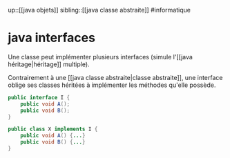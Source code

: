 up::[[java objets]] 
sibling::[[java classe abstraite]]
#informatique 
# java interfaces
Une classe peut implémenter plusieurs interfaces (simule l'[[java héritage|héritage]] multiple).

Contrairement à une [[java classe abstraite|classe abstraite]], une interface oblige ses classes héritées à implémenter les méthodes qu'elle possède.


```java
public interface I {
    public void A();
    public void B();
}
```

```java
public class X implements I {
    public void A() {...}
    public void B() {...}
}
```